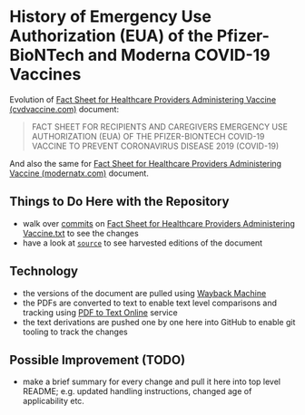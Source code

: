 # History of Emergency Use Authorization (EUA) of the Pfizer-BioNTech and Moderna COVID-19 Vaccines

Evolution of [Fact Sheet for Healthcare Providers Administering Vaccine (cvdvaccine.com)](https://www.fda.gov/media/144413/download) document:

> FACT SHEET FOR RECIPIENTS AND CAREGIVERS
> EMERGENCY USE AUTHORIZATION (EUA) OF THE PFIZER-BIONTECH COVID-19 VACCINE TO PREVENT CORONAVIRUS DISEASE 2019 (COVID-19)

And also the same for [Fact Sheet for Healthcare Providers Administering Vaccine (modernatx.com)](https://www.fda.gov/media/144637/download) document.

## Things to Do Here with the Repository

- walk over [commits](https://github.com/roman380/pfizer-biontech-eua/commits/main/Fact%20Sheet%20for%20Healthcare%20Providers%20Administering%20Vaccine.txt) on [Fact Sheet for Healthcare Providers Administering Vaccine.txt](https://github.com/roman380/pfizer-biontech-eua/blob/main/cvdvaccine.com/Fact%20Sheet%20for%20Healthcare%20Providers%20Administering%20Vaccine.txt) to see the changes
- have a look at [`source`](https://github.com/roman380/pfizer-biontech-eua/tree/main/cvdvaccine.com/source) to see harvested editions of the document

## Technology

- the versions of the document are pulled using [Wayback Machine](https://web.archive.org/web/20201201000000*/https://www.fda.gov/emergency-preparedness-and-response/coronavirus-disease-2019-covid-19/pfizer-biontech-covid-19-vaccine)
- the PDFs are converted to text to enable text level comparisons and tracking using [PDF to Text Online](https://easypdf.com/pdf-to-text) service
- the text derivations are pushed one by one here into GitHub to enable git tooling to track the changes

## Possible Improvement (TODO)

- make a brief summary for every change and pull it here into top level README; e.g. updated handling instructions, changed age of applicability etc.
